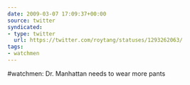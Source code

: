 ```yaml
---
date: 2009-03-07 17:09:37+00:00
source: twitter
syndicated:
- type: twitter
  url: https://twitter.com/roytang/statuses/1293262063/
tags:
- watchmen
---
```


#watchmen: Dr. Manhattan needs to wear more pants